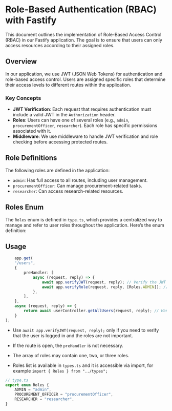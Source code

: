 # Role-Based Authentication (RBAC) with Fastify

This document outlines the implementation of Role-Based Access Control (RBAC) in our Fastify application. The goal is to ensure that users can only access resources according to their assigned roles.

## Overview

In our application, we use JWT (JSON Web Tokens) for authentication and role-based access control. Users are assigned specific roles that determine their access levels to different routes within the application.

### Key Concepts

- **JWT Verification**: Each request that requires authentication must include a valid JWT in the `Authorization` header.
- **Roles**: Users can have one of several roles (e.g., `admin`, `procurementOfficer`, `researcher`). Each role has specific permissions associated with it.
- **Middleware**: We use middleware to handle JWT verification and role checking before accessing protected routes.

## Role Definitions

The following roles are defined in the application:

- `admin`: Has full access to all routes, including user management.
- `procurementOfficer`: Can manage procurement-related tasks.
- `researcher`: Can access research-related resources.

## Roles Enum

The `Roles` enum is defined in `type.ts`, which provides a centralized way to manage and refer to user roles throughout the application. Here’s the enum definition:

## Usage
```typescript
    app.get(
    "/users",
    {
        preHandler: [
            async (request, reply) => {
                await app.verifyJWT(request, reply); // Verify the JWT token
                await app.verifyRole(request, reply, [Roles.ADMIN]); // Check if the user has ADMIN role
            },
        ],
    },
    async (request, reply) => {
        return await userController.getAllUsers(request, reply); // Handler to retrieve all users
    }
);
```
- Use `await app.verifyJWT(request, reply);` only if you need to verify that the user is logged in and the roles are not important.
- If the route is open, the `preHandler` is not necessary.
- The array of roles may contain one, two, or three roles.
 
- Roles list is available in `types.ts` and it is accessible via import, for example `import { Roles } from "../types";`
```typescript
// type.ts
export enum Roles {
    ADMIN = "admin",
    PROCUREMENT_OFFICER = "procurementOfficer",
    RESEARCHER = "researcher",
}
```

  